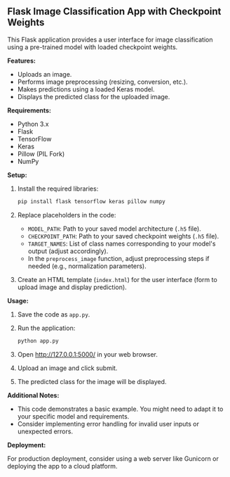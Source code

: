 ## Flask Image Classification App with Checkpoint Weights

This Flask application provides a user interface for image classification using a pre-trained model with loaded checkpoint weights.

**Features:**

- Uploads an image.
- Performs image preprocessing (resizing, conversion, etc.).
- Makes predictions using a loaded Keras model.
- Displays the predicted class for the uploaded image.

**Requirements:**

- Python 3.x
- Flask
- TensorFlow
- Keras
- Pillow (PIL Fork)
- NumPy

**Setup:**

1. Install the required libraries:

   ```bash
   pip install flask tensorflow keras pillow numpy
   ```

2. Replace placeholders in the code:

   - `MODEL_PATH`: Path to your saved model architecture (`.h5` file).
   - `CHECKPOINT_PATH`: Path to your saved checkpoint weights (`.h5` file).
   - `TARGET_NAMES`: List of class names corresponding to your model's output (adjust accordingly).
   - In the `preprocess_image` function, adjust preprocessing steps if needed (e.g., normalization parameters).

3. Create an HTML template (`index.html`) for the user interface (form to upload image and display prediction).

**Usage:**

1. Save the code as `app.py`.
2. Run the application:

   ```bash
   python app.py
   ```

3. Open http://127.0.0.1:5000/ in your web browser.
4. Upload an image and click submit.
5. The predicted class for the image will be displayed.

**Additional Notes:**

- This code demonstrates a basic example. You might need to adapt it to your specific model and requirements.
- Consider implementing error handling for invalid user inputs or unexpected errors.

**Deployment:**

For production deployment, consider using a web server like Gunicorn or deploying the app to a cloud platform.
